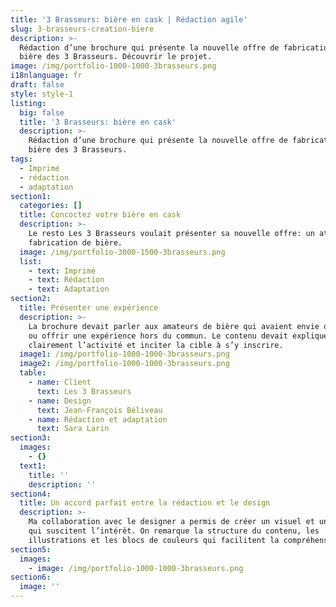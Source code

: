 ```yaml
---
title: '3 Brasseurs: bière en cask | Rédaction agile'
slug: 3-brasseurs-creation-biere
description: >-
  Rédaction d’une brochure qui présente la nouvelle offre de fabrication de
  bière des 3 Brasseurs. Découvrir le projet.
image: /img/portfolio-1000-1000-3brasseurs.png
i18nlanguage: fr
draft: false
style: style-1
listing:
  big: false
  title: '3 Brasseurs: bière en cask'
  description: >-
    Rédaction d’une brochure qui présente la nouvelle offre de fabrication de
    bière des 3 Brasseurs.
tags:
  - Imprimé
  - rédaction
  - adaptation
section1:
  categories: []
  title: Concoctez votre bière en cask
  description: >-
    Le resto Les 3 Brasseurs voulait présenter sa nouvelle offre: un atelier de
    fabrication de bière. 
  image: /img/portfolio-3000-1500-3brasseurs.png
  list:
    - text: Imprimé
    - text: Rédaction
    - text: Adaptation
section2:
  title: Présenter une expérience
  description: >-
    La brochure devait parler aux amateurs de bière qui avaient envie de vivre
    ou offrir une expérience hors du commun. Le contenu devait expliquer
    clairement l’activité et inciter la cible à s’y inscrire. 
  image1: /img/portfolio-1000-1000-3brasseurs.png
  image2: /img/portfolio-1000-1000-3brasseurs.png
  table:
    - name: Client
      text: Les 3 Brasseurs
    - name: Design
      text: Jean-François Béliveau
    - name: Rédaction et adaptation
      text: Sara Larin
section3:
  images:
    - {}
  text1:
    title: ''
    description: ''
section4:
  title: Un accord parfait entre la rédaction et le design
  description: >-
    Ma collaboration avec le designer a permis de créer un visuel et un texte
    qui suscitent l’intérêt. On remarque la structure du contenu, les
    illustrations et les blocs de couleurs qui facilitent la compréhension. 
section5:
  images:
    - image: /img/portfolio-1000-1000-3brasseurs.png
section6:
  image: ''
---
```


